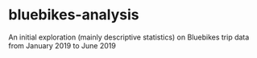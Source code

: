 # bluebikes-analysis
An initial exploration (mainly descriptive statistics) on Bluebikes trip data from January 2019 to June 2019
